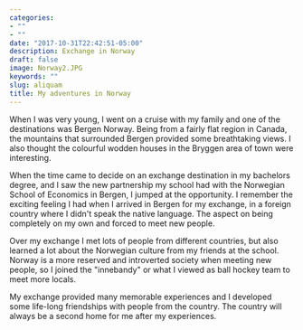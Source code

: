 ```yaml
---
categories:
- ""
- ""
date: "2017-10-31T22:42:51-05:00"
description: Exchange in Norway
draft: false
image: Norway2.JPG
keywords: ""
slug: aliquam
title: My adventures in Norway
---
```


When I was very young, I went on a cruise with my family and one of the destinations was Bergen Norway. Being from a fairly flat region in Canada, the mountains that surrounded Bergen provided some breathtaking views. I also thought the colourful wodden houses in the Bryggen area of town were interesting. 

When the time came to decide on an exchange destination in my bachelors degree, and I saw the new partnership my school had with the Norwegian School of Economics in Bergen, I jumped at the opportunity. I remember the exciting feeling I had when I arrived in Bergen for my exchange, in a foreign country where I didn't speak the native language. The aspect on being completely on my own and forced to meet new people. 

Over my exchange I met lots of people from different countries, but also learned a lot about the Norwegian culture from my friends at the school. Norway is a more reserved and introverted society when meeting new people, so I joined the "innebandy" or what I viewed as ball hockey team to meet more locals.

My exchange provided many memorable experiences and I developed some life-long friendships with people from the country. The country will always be a second home for me after my experiences.  
